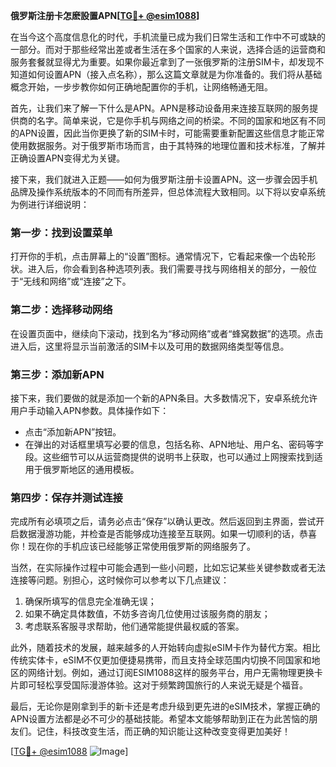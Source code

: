 **俄罗斯注册卡怎麽設置APN[[TG💪+ @esim1088](https://t.me/s/esim1088)]**

在当今这个高度信息化的时代，手机流量已成为我们日常生活和工作中不可或缺的一部分。而对于那些经常出差或者生活在多个国家的人来说，选择合适的运营商和服务套餐就显得尤为重要。如果你最近拿到了一张俄罗斯的注册SIM卡，却发现不知道如何设置APN（接入点名称），那么这篇文章就是为你准备的。我们将从基础概念开始，一步步教你如何正确地配置你的手机，让网络畅通无阻。

首先，让我们来了解一下什么是APN。APN是移动设备用来连接互联网的服务提供商的名字。简单来说，它是你手机与网络之间的桥梁。不同的国家和地区有不同的APN设置，因此当你更换了新的SIM卡时，可能需要重新配置这些信息才能正常使用数据服务。对于俄罗斯市场而言，由于其特殊的地理位置和技术标准，了解并正确设置APN变得尤为关键。

接下来，我们就进入正题——如何为俄罗斯注册卡设置APN。这一步骤会因手机品牌及操作系统版本的不同而有所差异，但总体流程大致相同。以下将以安卓系统为例进行详细说明：

### 第一步：找到设置菜单
打开你的手机，点击屏幕上的“设置”图标。通常情况下，它看起来像一个齿轮形状。进入后，你会看到各种选项列表。我们需要寻找与网络相关的部分，一般位于“无线和网络”或“连接”之下。

### 第二步：选择移动网络
在设置页面中，继续向下滚动，找到名为“移动网络”或者“蜂窝数据”的选项。点击进入后，这里将显示当前激活的SIM卡以及可用的数据网络类型等信息。

### 第三步：添加新APN
接下来，我们要做的就是添加一个新的APN条目。大多数情况下，安卓系统允许用户手动输入APN参数。具体操作如下：
- 点击“添加新APN”按钮。
- 在弹出的对话框里填写必要的信息，包括名称、APN地址、用户名、密码等字段。这些细节可以从运营商提供的说明书上获取，也可以通过上网搜索找到适用于俄罗斯地区的通用模板。

### 第四步：保存并测试连接
完成所有必填项之后，请务必点击“保存”以确认更改。然后返回到主界面，尝试开启数据漫游功能，并检查是否能够成功连接至互联网。如果一切顺利的话，恭喜你！现在你的手机应该已经能够正常使用俄罗斯的网络服务了。

当然，在实际操作过程中可能会遇到一些小问题，比如忘记某些关键参数或者无法连接等问题。别担心，这时候你可以参考以下几点建议：
1. 确保所填写的信息完全准确无误；
2. 如果不确定具体数值，不妨多咨询几位使用过该服务商的朋友；
3. 考虑联系客服寻求帮助，他们通常能提供最权威的答案。

此外，随着技术的发展，越来越多的人开始转向虚拟eSIM卡作为替代方案。相比传统实体卡，eSIM不仅更加便捷易携带，而且支持全球范围内切换不同国家和地区的网络计划。例如，通过订阅ESIM1088这样的服务平台，用户无需物理更换卡片即可轻松享受国际漫游体验。这对于频繁跨国旅行的人来说无疑是个福音。

最后，无论你是刚拿到手的新卡还是考虑升级到更先进的eSIM技术，掌握正确的APN设置方法都是必不可少的基础技能。希望本文能够帮助到正在为此苦恼的朋友们。记住，科技改变生活，而正确的知识能让这种改变变得更加美好！

[[TG💪+ @esim1088](https://t.me/s/esim1088) ![Image](https://i.postimg.cc/4NQfJmqS/Snipaste-2025-05-13-00-14-12.png)]